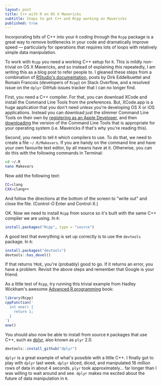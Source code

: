 ```yaml
---
layout: post
title: C++ with R on OS X Mavericks
subtitle: Steps to get C++ and Rcpp working on Mavericks
published: true
---
```


Incorporating bits of C++ into your `R` coding through the `Rcpp` package is a great way to remove bottlenecks in your code and dramatically improve speed — particularly for operations that requires lots of loops with relatively simple data manipulation.

To work with `Rcpp` you need a working C++ setup for `R`. This is mildly non-trivial on OS X Mavericks, and so instead of explaining this repeatedly, I am writing this as a blog post to refer people to. I gleaned these steps from a combination of [RStudio's documentation](www.rstudio.com/ide/docs/packages/prerequisites), posts by Dirk Eddelbuettel and Romain Francois (developers of `Rcpp`) on Stack Overflow, and a resolved issue on the `dplyr` GitHub issues tracker that I can no longer find.

First, you need a C++ compiler. For that, you can download XCode and install the Command Line Tools from the preferences. But, XCode.app is a huge application that you don't need unless you're developing OS X or iOS applications. Instead you can download just the slimmer Command Line Tools on their own by [registering as an Apple Developer](https://developer.apple.com/programs/register/), and then [downloading](http://www.rstudio.com/ide/docs/packages/prerequisites) the version of the Command Line Tools that is appropriate for your operating system (i.e. Mavericks if that's why you're reading this).

Second, you need to tell `R` which compilers to use. To do that, we need to create a file `~/.R/Makevars`. If you are handy on the command line and have your own favourite text editor, by all means have at it. Otherwise, you can do this with the following commands in Terminal:

```sh
cd ~/.R
nano Makevars
```

Now add the following text:

```sh
CC=clang
CXX=clang++
```

And follow the directions at the bottom of the screen to "write out" and close the file. (Control-O Enter and Control-X.)

OK. Now we need to install `Rcpp` from source so it's built with the same C++ compiler we are using. In `R`:

```r
install.packages("Rcpp", type = "source")
```

A good test that everything is set up correctly is to use the `devtools` package. In `R`:

```r
install.packages("devtools")
devtools::has_devel()
```

If that returns `TRUE`, you're (probably) good to go. If it returns an error, you have a problem. Revisit the above steps and remember that Google is your friend.

As a little test of `Rcpp`, try running this trivial example from Hadley Wickham's awesome [Advanced R programming](http://adv-r.had.co.nz/Rcpp.html) book:

```r
library(Rcpp)
cppFunction('
  int one() {
    return 1;
  }
')
one()
```

You should also now be able to install from source `R` packages that use C++, such as [dplyr](https://github.com/hadley/dplyr), also known as `plyr` 2.0.

```r
devtools::install_github("dplyr")
```

`dplyr` is a great example of what's possible with a little C++. I finally got to play with `dplyr` last week. `dplyr` sliced, diced, and manipulated 16 million rows of data in about 4 seconds. `plyr` took approximately... far longer than I was willing to wait around and see. `dplyr` makes me excited about the future of data manipulation in `R`.
